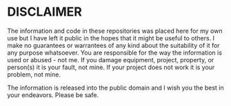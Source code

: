 # DISCLAIMER

The information and code in these repositories was placed here for my own use but I have left it public in the hopes that it might be useful to others.  I make no guarantees or warrantees of any kind about the suitability of it for any purpose whatsoever.  You are responsible for the way the information is used or abused - not me.  If you damage  equipment, project, property, or person(s) it is your fault, not mine.  If your project does not work it is your problem, not mine.

The information is released into the public domain and I wish you the best in your endeavors.  Please be safe.
